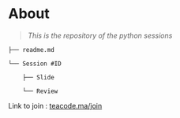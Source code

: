 # About

> *This is the repository of the python sessions*

    ├── readme.md

    └── Session #ID

        ├── Slide
        
        └── Review

Link to join : [teacode.ma/join](https://teacode.ma/join)
